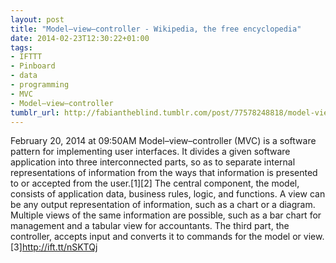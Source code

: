 ```yaml
---
layout: post
title: "Model–view–controller - Wikipedia, the free encyclopedia"
date: 2014-02-23T12:30:22+01:00
tags:
- IFTTT
- Pinboard
- data
- programming
- MVC
- Model–view–controller
tumblr_url: http://fabiantheblind.tumblr.com/post/77578248818/model-view-controller-wikipedia-the-free
---
```

February 20, 2014 at 09:50AM
Model–view–controller (MVC) is a software pattern for implementing user interfaces. It divides a given software application into three interconnected parts, so as to separate internal representations of information from the ways that information is presented to or accepted from the user.[1][2] The central component, the model, consists of application data, business rules, logic, and functions. A view can be any output representation of information, such as a chart or a diagram. Multiple views of the same information are possible, such as a bar chart for management and a tabular view for accountants. The third part, the controller, accepts input and converts it to commands for the model or view.[3]http://ift.tt/nSKTQj
